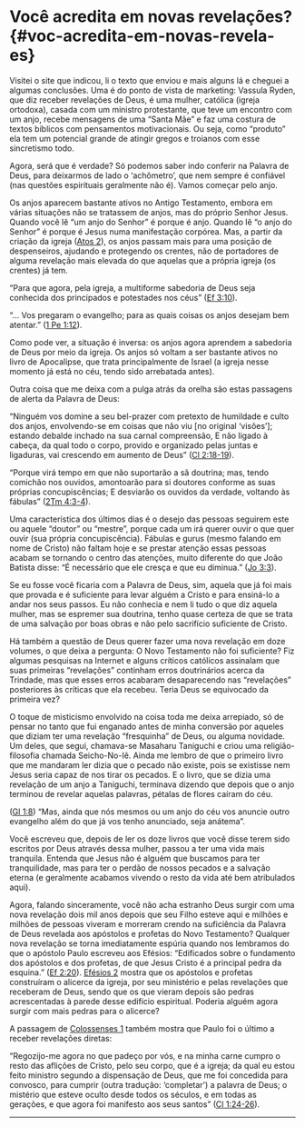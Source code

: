 # Você acredita em novas revelações? {#voc-acredita-em-novas-revela-es}

Visitei o site que indicou, li o texto que enviou e mais alguns lá e cheguei a algumas conclusões. Uma é do ponto de vista de marketing: Vassula Ryden, que diz receber revelações de Deus, é uma mulher, católica (igreja ortodoxa), casada com um ministro protestante, que teve um encontro com um anjo, recebe mensagens de uma “Santa Mãe” e faz uma costura de textos bíblicos com pensamentos motivacionais. Ou seja, como “produto” ela tem um potencial grande de atingir gregos e troianos com esse sincretismo todo.

Agora, será que é verdade? Só podemos saber indo conferir na Palavra de Deus, para deixarmos de lado o ‘achômetro’, que nem sempre é confiável (nas questões espirituais geralmente não é). Vamos começar pelo anjo.

Os anjos aparecem bastante ativos no Antigo Testamento, embora em várias situações não se tratassem de anjos, mas do próprio Senhor Jesus. Quando você lê “um anjo do Senhor” é porque é anjo. Quando lê “o anjo do Senhor” é porque é Jesus numa manifestação corpórea. Mas, a partir da criação da igreja ([Atos 2](http://bibliaonline.com.br/acf/atos/2)), os anjos passam mais para uma posição de despenseiros, ajudando e protegendo os crentes, não de portadores de alguma revelação mais elevada do que aquelas que a própria igreja (os crentes) já tem.

“Para que agora, pela igreja, a multiforme sabedoria de Deus seja conhecida dos principados e potestades nos céus” ([Ef 3:10](http://bibliaonline.com.br/acf/ef/3/10)).

“... Vos pregaram o evangelho; para as quais coisas os anjos desejam bem atentar.” ([1 Pe 1:12](http://bibliaonline.com.br/acf/1pe/1/12)).

Como pode ver, a situação é inversa: os anjos agora aprendem a sabedoria de Deus por meio da igreja. Os anjos só voltam a ser bastante ativos no livro de Apocalipse, que trata principalmente de Israel (a igreja nesse momento já está no céu, tendo sido arrebatada antes).

Outra coisa que me deixa com a pulga atrás da orelha são estas passagens de alerta da Palavra de Deus:

“Ninguém vos domine a seu bel-prazer com pretexto de humildade e culto dos anjos, envolvendo-se em coisas que não viu [no original ‘visões’]; estando debalde inchado na sua carnal compreensão, E não ligado à cabeça, da qual todo o corpo, provido e organizado pelas juntas e ligaduras, vai crescendo em aumento de Deus” ([Cl 2:18-19](http://bibliaonline.com.br/acf/cl/2/18-19)).

“Porque virá tempo em que não suportarão a sã doutrina; mas, tendo comichão nos ouvidos, amontoarão para si doutores conforme as suas próprias concupiscências; E desviarão os ouvidos da verdade, voltando às fábulas” ([2Tm 4:3-4](http://bibliaonline.com.br/acf/2tm/4/3-4)).

Uma característica dos últimos dias é o desejo das pessoas seguirem este ou aquele “doutor” ou “mestre”, porque cada um irá querer ouvir o que quer ouvir (sua própria concupiscência). Fábulas e gurus (mesmo falando em nome de Cristo) não faltam hoje e se prestar atenção essas pessoas acabam se tornando o centro das atenções, muito diferente do que João Batista disse: “É necessário que ele cresça e que eu diminua.” ([Jo 3:3](http://bibliaonline.com.br/acf/jo/3/3)).

Se eu fosse você ficaria com a Palavra de Deus, sim, aquela que já foi mais que provada e é suficiente para levar alguém a Cristo e para ensiná-lo a andar nos seus passos. Eu não conhecia e nem li tudo o que diz aquela mulher, mas se espremer sua doutrina, tenho quase certeza de que se trata de uma salvação por boas obras e não pelo sacrifício suficiente de Cristo.

Há também a questão de Deus querer fazer uma nova revelação em doze volumes, o que deixa a pergunta: O Novo Testamento não foi suficiente? Fiz algumas pesquisas na Internet e alguns críticos católicos assinalam que suas primeiras “revelações” continham erros doutrinários acerca da Trindade, mas que esses erros acabaram desaparecendo nas “revelações” posteriores às críticas que ela recebeu. Teria Deus se equivocado da primeira vez?

O toque de misticismo envolvido na coisa toda me deixa arrepiado, só de pensar no tanto que fui enganado antes de minha conversão por aqueles que diziam ter uma revelação “fresquinha” de Deus, ou alguma novidade. Um deles, que segui, chamava-se Masaharu Taniguchi e criou uma religião-filosofia chamada Seicho-No-Iê. Ainda me lembro de que o primeiro livro que me mandaram ler dizia que o pecado não existe, pois se existisse nem Jesus seria capaz de nos tirar os pecados. E o livro, que se dizia uma revelação de um anjo a Taniguchi, terminava dizendo que depois que o anjo terminou de revelar aquelas palavras, pétalas de flores caíram do céu.

([Gl 1:8](http://bibliaonline.com.br/acf/gl/1/8)) “Mas, ainda que nós mesmos ou um anjo do céu vos anuncie outro evangelho além do que já vos tenho anunciado, seja anátema”.

Você escreveu que, depois de ler os doze livros que você disse terem sido escritos por Deus através dessa mulher, passou a ter uma vida mais tranquila. Entenda que Jesus não é alguém que buscamos para ter tranquilidade, mas para ter o perdão de nossos pecados e a salvação eterna (e geralmente acabamos vivendo o resto da vida até bem atribulados aqui).

Agora, falando sinceramente, você não acha estranho Deus surgir com uma nova revelação dois mil anos depois que seu Filho esteve aqui e milhões e milhões de pessoas viveram e morreram crendo na suficiência da Palavra de Deus revelada aos apóstolos e profetas do Novo Testamento? Qualquer nova revelação se torna imediatamente espúria quando nos lembramos do que o apóstolo Paulo escreveu aos Efésios: “Edificados sobre o fundamento dos apóstolos e dos profetas, de que Jesus Cristo é a principal pedra da esquina.” ([Ef 2:20](http://bibliaonline.com.br/acf/ef/2/20)). [Efésios 2](http://bibliaonline.com.br/acf/ef/2) mostra que os apóstolos e profetas construíram o alicerce da igreja, por seu ministério e pelas revelações que receberam de Deus, sendo que os que vieram depois são pedras acrescentadas à parede desse edifício espiritual. Poderia alguém agora surgir com mais pedras para o alicerce?

A passagem de [Colossenses 1](http://bibliaonline.com.br/acf/cl/1) também mostra que Paulo foi o último a receber revelações diretas:

“Regozijo-me agora no que padeço por vós, e na minha carne cumpro o resto das aflições de Cristo, pelo seu corpo, que é a igreja; da qual eu estou feito ministro segundo a dispensação de Deus, que me foi concedida para convosco, para cumprir (outra tradução: ‘completar’) a palavra de Deus; o mistério que esteve oculto desde todos os séculos, e em todas as gerações, e que agora foi manifesto aos seus santos” ([Cl 1:24-26](http://bibliaonline.com.br/acf/cl/1/24-26)).

*****
